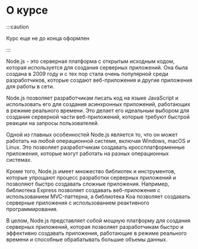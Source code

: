 # О курсе

:::caution

Курс еще не до конца оформлен

:::

Node.js - это серверная платформа с открытым исходным кодом, которая используется для создания серверных приложений. Она была создана в 2009 году и с тех пор стала очень популярной среди разработчиков, которые создают веб-приложения и другие приложения для работы в сети.

Node.js позволяет разработчикам писать код на языке JavaScript и использовать его для создания асинхронных приложений, работающих в режиме реального времени. Это делает его идеальным выбором для создания серверной части веб-приложений, которые требуют быстрой реакции на запросы пользователей.

Одной из главных особенностей Node.js является то, что он может работать на любой операционной системе, включая Windows, macOS и Linux. Это позволяет разработчикам создавать кроссплатформенные приложения, которые могут работать на разных операционных системах.

Кроме того, Node.js имеет множество библиотек и инструментов, которые упрощают процесс разработки серверных приложений и позволяют быстро создавать сложные приложения. Например, библиотека Express позволяет создавать веб-приложения с использованием MVC-паттерна, а библиотека Koa позволяет создавать серверные приложения с использованием реактивного программирования.

В целом, Node.js представляет собой мощную платформу для создания серверных приложений, которая позволяет разработчикам быстро и эффективно создавать приложения, работающие в режиме реального времени и способные обрабатывать большие объемы данных.